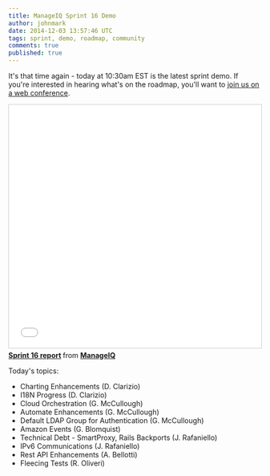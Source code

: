 ```yaml
---
title: ManageIQ Sprint 16 Demo
author: johnmark
date: 2014-12-03 13:57:46 UTC
tags: sprint, demo, roadmap, community
comments: true
published: true
---
```


It's that time again - today at 10:30am EST is the latest sprint demo. If you're interested in hearing what's on the roadmap, you'll want to [join us on a web conference](https://bluejeans.com/946365937). 

<iframe src="//www.slideshare.net/slideshow/embed_code/42306120" width="595" height="485" frameborder="0" marginwidth="0" marginheight="0" scrolling="no" style="border:1px solid #CCC; border-width:1px; margin-bottom:5px; max-width: 100%;" allowfullscreen> </iframe> <div style="margin-bottom:5px"> <strong> <a href="//www.slideshare.net/ManageIQ/sprint-16-report" title="Sprint 16 report" target="_blank">Sprint 16 report</a> </strong> from <strong><a href="//www.slideshare.net/ManageIQ" target="_blank">ManageIQ</a></strong>

Today's topics:

* Charting Enhancements (D. Clarizio) 
* I18N Progress (D. Clarizio) 
* Cloud Orchestration (G. McCullough) 
* Automate Enhancements (G. McCullough) 
* Default LDAP Group for Authentication (G. McCullough) 
* Amazon Events (G. Blomquist) 
* Technical Debt - SmartProxy, Rails Backports (J. Rafaniello) 
* IPv6 Communications (J. Rafaniello) 
* Rest API Enhancements (A. Bellotti) 
* Fleecing Tests (R. Oliveri) 

